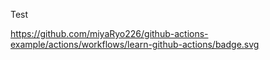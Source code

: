Test

https://github.com/miyaRyo226/github-actions-example/actions/workflows/learn-github-actions/badge.svg
